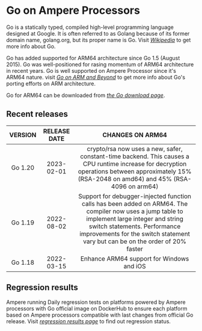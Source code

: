 # Go on Ampere Processors

Go is a statically typed, compiled high-level programming language designed at Google. It is often referred to as Golang because of its former domain name, golang.org, but its proper name is Go. Visit _[Wikipedia](https://en.wikipedia.org/wiki/Go_(programming_language))_ to get more info about Go.

Go has added supported for ARM64 architecture since Go 1.5 (August 2015). Go was well-positioned for rasing momentum of ARM64 architecture in recent years. Go is well supported on Ampere Processor since it's ARM64 nature. visit _[Go on ARM and Beyond](https://go.dev/blog/ports)_ to get more info about Go's porting efforts on ARM architecture.

Go for ARM64 can be downloaded from _[the Go download page](https://go.dev/dl/)_.

## Recent releases

|  VERSION | RELEASE DATE | CHANGES ON ARM64   |
|:--------:|:------------:|:------------------:|
| Go 1.20  | 2023-02-01   | crypto/rsa now uses a new, safer, constant-time backend. This causes a CPU runtime increase for decryption operations between approximately 15% (RSA-2048 on amd64) and 45% (RSA-4096 on arm64) |
| Go 1.19  | 2022-08-02   | Support for debugger-injected function calls has been added on ARM64. The compiler now uses a jump table to implement large integer and string switch statements. Performance improvements for the switch statement vary but can be on the order of 20% faster |
| Go 1.18  | 2022-03-15   | Enhance ARM64 support for Windows and iOS |

## Regression results

Ampere running Daily regression tests on platforms powered by Ampere processors with Go official image on DockerHub to ensure each platform based on Ampere processors compatible with last changes from official Go release. Visit _[regression results page](https://amperecomputing.com/solution/go/regression-results)_ to find out regression status.

